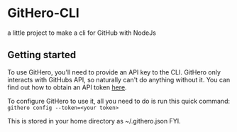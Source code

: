 # GitHero-CLI
a little project to make a cli for GitHub with NodeJs

## Getting started
To use GitHero, you'll need to provide an API key to the CLI. GitHero only interacts with GitHubs API, so naturally can't do anything without it.
You can find out how to obtain an API token [here](https://help.github.com/en/github/authenticating-to-github/creating-a-personal-access-token-for-the-command-line).

To configure GitHero to use it, all you need to do is run this quick command:
`githero config --token=<your token>`

This is stored in your home directory as ~/.githero.json FYI.